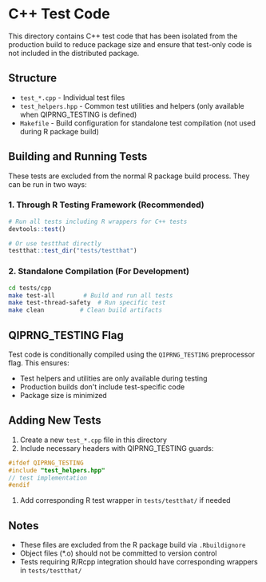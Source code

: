# C++ Test Code

This directory contains C++ test code that has been isolated from the production build to reduce package size and ensure that test-only code is not included in the distributed package.

## Structure

- `test_*.cpp` - Individual test files
- `test_helpers.hpp` - Common test utilities and helpers (only available when QIPRNG_TESTING is defined)
- `Makefile` - Build configuration for standalone test compilation (not used during R package build)

## Building and Running Tests

These tests are excluded from the normal R package build process. They can be run in two ways:

### 1. Through R Testing Framework (Recommended)

```r
# Run all tests including R wrappers for C++ tests
devtools::test()

# Or use testthat directly
testthat::test_dir("tests/testthat")
```

### 2. Standalone Compilation (For Development)

```bash
cd tests/cpp
make test-all        # Build and run all tests
make test-thread-safety  # Run specific test
make clean          # Clean build artifacts
```

## QIPRNG_TESTING Flag

Test code is conditionally compiled using the `QIPRNG_TESTING` preprocessor flag. This ensures:

- Test helpers and utilities are only available during testing
- Production builds don't include test-specific code
- Package size is minimized

## Adding New Tests

1. Create a new `test_*.cpp` file in this directory
2. Include necessary headers with QIPRNG_TESTING guards:

```cpp
#ifdef QIPRNG_TESTING
#include "test_helpers.hpp"
// test implementation
#endif
```

1. Add corresponding R test wrapper in `tests/testthat/` if needed

## Notes

- These files are excluded from the R package build via `.Rbuildignore`
- Object files (*.o) should not be committed to version control
- Tests requiring R/Rcpp integration should have corresponding wrappers in `tests/testthat/`
